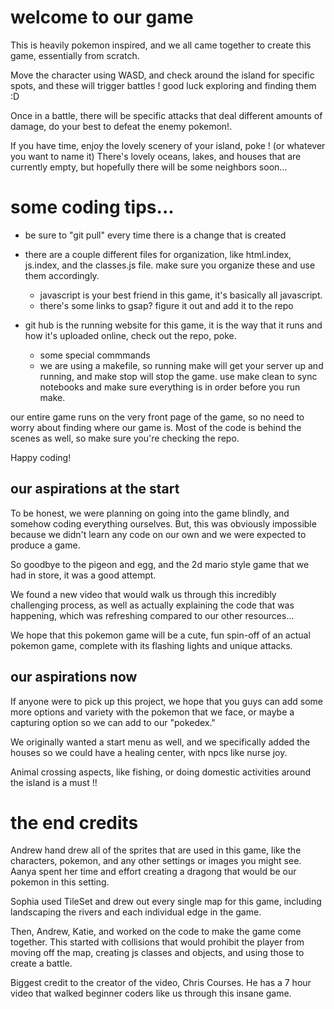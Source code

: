 # welcome to our game #
This is heavily pokemon inspired, and we all came together to create this game, essentially from scratch.

Move the character using WASD, and check around the island for specific spots, and these will trigger battles ! good luck exploring and finding them :D

Once in a battle, there will be specific attacks that deal different amounts of damage, do your best to defeat the enemy pokemon!.

If you have time, enjoy the lovely scenery of your island, poke ! (or whatever you want to name it) There's lovely oceans, lakes, and houses that are currently empty, but hopefully there will be some neighbors soon...

# some coding tips... #
- be sure to "git pull" every time there is a change that is created
- there are a couple different files for organization, like html.index, js.index, and the classes.js file. make sure you organize these and use them accordingly.
    - javascript is your best friend in this game, it's basically all javascript. 
    - there's some links to gsap? figure it out and add it to the repo

- git hub is the running website for this game, it is the way that it runs and how it's uploaded online, check out the repo, poke.
    - some special commmands
    - we are using a makefile, so running make will get your server up and running, and make stop will stop the game. use make clean to sync notebooks and make sure everything is in order before you run make.

our entire game runs on the very front page of the game, so no need to worry about finding where our game is. Most of the code is behind the scenes as well, so make sure you're checking the repo. 

Happy coding!

## our aspirations at the start ##
To be honest, we were planning on going into the game blindly, and somehow coding everything ourselves. But, this was obviously impossible because we didn't learn any code on our own and we were expected to produce a game. 

So goodbye to the pigeon and egg, and the 2d mario style game that we had in store, it was a good attempt. 

We found a new video that would walk us through this incredibly challenging process, as well as actually explaining the code that was happening, which was refreshing compared to our other resources...

We hope that this pokemon game will be a cute, fun spin-off of an actual pokemon game, complete with its flashing lights and unique attacks. 

## our aspirations now ##
If anyone were to pick up this project, we hope that you guys can add some more options and variety with the pokemon that we face, or maybe a capturing option so we can add to our "pokedex." 

We originally wanted a start menu as well, and we specifically added the houses so we could have a healing center, with npcs like nurse joy. 

Animal crossing aspects, like fishing, or doing domestic activities around the island is a must !!

# the end credits #
Andrew hand drew all of the sprites that are used in this game, like the characters, pokemon, and any other settings or images you might see. Aanya spent her time and effort creating a dragong that would be our pokemon in this setting.

Sophia used TileSet and drew out every single map for this game, including landscaping the rivers and each individual edge in the game.

Then, Andrew, Katie, and worked on the code to make the game come together. This started with collisions that would prohibit the player from moving off the map, creating js classes and objects, and using those to create a battle.

Biggest credit to the creator of the video, Chris Courses. He has a 7 hour video that walked beginner coders like us through this insane game. 